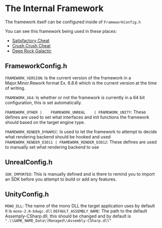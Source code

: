
#  The Internal Framework
The framework itself can be configured inside of `FrameworkConfig.h`

You can see this framework being used in these places:
-  [Satisfactory Cheat](https://github.com/Omega172/Satisfactory-Cheat)
-  [Crush Crush Cheat](https://github.com/Omega172/Crush-Crush-Cheat)
-  [Deep Rock Galactic](https://github.com/Omega172/Deep-Rock-Galactic-Cheat)
 
## FrameworkConfig.h
`FRAMEWORK_VERSION`:  Is the current version of the framework in a Major.Minor.Rework format Ex. 6.8.6 which is the current version at the time of writing.

`FRAMEWORK_X64`: Is whether or not the framework is currently in a 64 bit configuration, this is set automatically.

  `FRAMEWORK_OTHER |	FRAMEWORK_UNREAL	| FRAMEWORK_UNITY`: These defines are used to set what interfaces and init functions the framework should based on the target engine type.

`FRAMEWORK_RENDER_DYNAMIC`: Is used to let the framework to attempt to decide what rendering backend should be hooked and used
`FRAMEWORK_RENDER_D3D11 | FRAMEWORK_RENDER_D3D12`: These defines are used to manually set what rendering backend to use

## UnrealConfig.h
`SDK_IMPORTED`: This is manually defined and is there to remind you to import an SDK before you attempt to build or add any features.

## UnityConfig.h
`MONO_DLL`: The name of the mono DLL the target application uses by default it is `mono-2.0-bdwgc.dll`
`DEFAULT_ASSEMBLY_NAME`: The path to the default Assemply-CSharp.dll, this should be changed and by default is `".\\GAME_NAME_Data\\Managed\\Assembly-CSharp.dll"`
